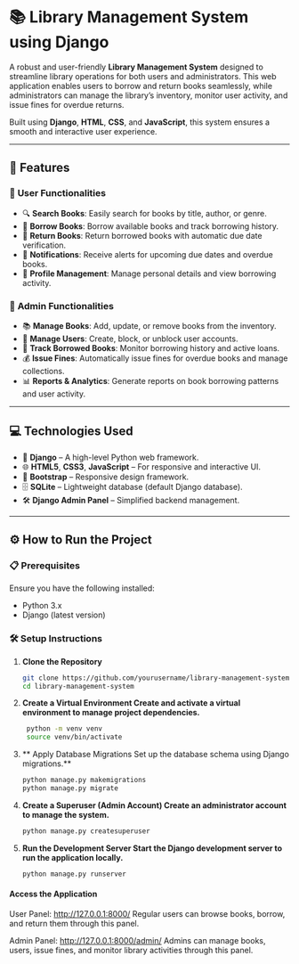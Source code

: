 # 📚 Library Management System using Django

A robust and user-friendly **Library Management System** designed to streamline library operations for both users and administrators. This web application enables users to borrow and return books seamlessly, while administrators can manage the library’s inventory, monitor user activity, and issue fines for overdue returns.

Built using **Django**, **HTML**, **CSS**, and **JavaScript**, this system ensures a smooth and interactive user experience.

---

## 🚀 Features

### 👥 **User Functionalities**
- 🔍 **Search Books**: Easily search for books by title, author, or genre.
- 📖 **Borrow Books**: Borrow available books and track borrowing history.
- 🔄 **Return Books**: Return borrowed books with automatic due date verification.
- 🔔 **Notifications**: Receive alerts for upcoming due dates and overdue books.
- 💼 **Profile Management**: Manage personal details and view borrowing activity.

### 🔑 **Admin Functionalities**
- 📚 **Manage Books**: Add, update, or remove books from the inventory.
- 👥 **Manage Users**: Create, block, or unblock user accounts.
- 📅 **Track Borrowed Books**: Monitor borrowing history and active loans.
- 💰 **Issue Fines**: Automatically issue fines for overdue books and manage collections.
- 📊 **Reports & Analytics**: Generate reports on book borrowing patterns and user activity.

---

## 💻 **Technologies Used**
- 🐍 **Django** – A high-level Python web framework.
- 🌐 **HTML5**, **CSS3**, **JavaScript** – For responsive and interactive UI.
- 🎨 **Bootstrap** – Responsive design framework.
- 🗄️ **SQLite** – Lightweight database (default Django database).
- 🛠️ **Django Admin Panel** – Simplified backend management.

---

## ⚙️ **How to Run the Project**

### 📋 **Prerequisites**
Ensure you have the following installed:
- Python 3.x
- Django (latest version)

### 🛠️ **Setup Instructions**

1. **Clone the Repository**
   ```bash
   git clone https://github.com/yourusername/library-management-system.git
   cd library-management-system
   
2. **Create a Virtual Environment Create and activate a virtual environment to manage project dependencies.**
   ```bash
    python -m venv venv
    source venv/bin/activate
   ```

3. ** Apply Database Migrations Set up the database schema using Django migrations.**
   ```bash
   python manage.py makemigrations
   python manage.py migrate
   ```

4. **Create a Superuser (Admin Account) Create an administrator account to manage the system.**
   ```bash
   python manage.py createsuperuser
   ```

5. **Run the Development Server Start the Django development server to run the application locally.**
   ```bash
   python manage.py runserver
   ```

#### Access the Application

User Panel: http://127.0.0.1:8000/
Regular users can browse books, borrow, and return them through this panel.

Admin Panel: http://127.0.0.1:8000/admin/
Admins can manage books, users, issue fines, and monitor library activities through this panel.


